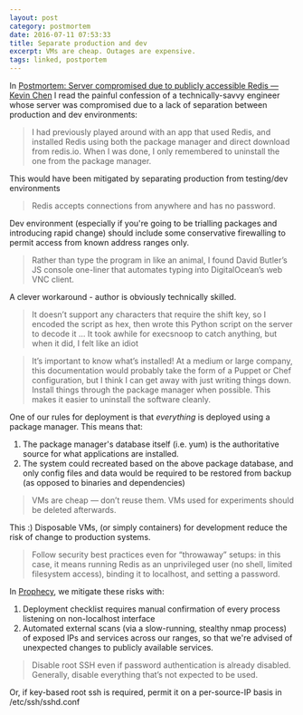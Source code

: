 ```yaml
---
layout: post
category: postmortem
date: 2016-07-11 07:53:33
title: Separate production and dev
excerpt: VMs are cheap. Outages are expensive.
tags: linked, postportem
---
```


In [Postmortem: Server compromised due to publicly accessible Redis — Kevin Chen](https://kevinchen.co/blog/postmortem-server-compromised/) I read the painful confession of a technically-savvy engineer whose server was compromised due to a lack of separation between production and dev environments:

> I had previously played around with an app that used Redis, and installed Redis using both the package manager and direct download from redis.io. When I was done, I only remembered to uninstall the one from the package manager.

This would have been mitigated by separating production from testing/dev environments

> Redis accepts connections from anywhere and has no password.

Dev environment (especially if you're going to be trialling packages and introducing rapid change) should include some conservative firewalling to permit access from known address ranges only.

> Rather than type the program in like an animal, I found David Butler’s JS console one-liner that automates typing into DigitalOcean’s web VNC client.

A clever workaround - author is obviously technically skilled.

> It doesn’t support any characters that require the shift key, so I encoded the script as hex, then wrote this Python script on the server to decode it ... It took awhile for execsnoop to catch anything, but when it did, I felt like an idiot


> It’s important to know what’s installed! At a medium or large company, this documentation would probably take the form of a Puppet or Chef configuration, but I think I can get away with just writing things down.
> Install things through the package manager when possible. This makes it easier to uninstall the software cleanly.

One of our rules for deployment is that _everything_ is deployed using a package manager. This means that:

1. The package manager's database itself (i.e. yum) is the authoritative source for what applications are installed.
2. The system could recreated based on the above package database, and only config files and data would be required to be restored from backup (as opposed to binaries and dependencies)

> VMs are cheap — don’t reuse them. VMs used for experiments should be deleted afterwards.

This :) Disposable VMs, (or simply containers) for development reduce the risk of change to production systems.

> Follow security best practices even for “throwaway” setups: in this case, it means running Redis as an unprivileged user (no shell, limited filesystem access), binding it to localhost, and setting a password.

In [Prophecy](http://www.prophecy.net.nz), we mitigate these risks with:

1. Deployment checklist requires manual confirmation of every process listening on non-localhost interface
2. Automated external scans (via a slow-running, stealthy nmap process) of exposed IPs and services across our ranges, so that we're advised of unexpected changes to publicly available services.

> Disable root SSH even if password authentication is already disabled. Generally, disable everything that’s not expected to be used.

Or, if key-based root ssh is required, permit it on a per-source-IP basis in /etc/ssh/sshd.conf